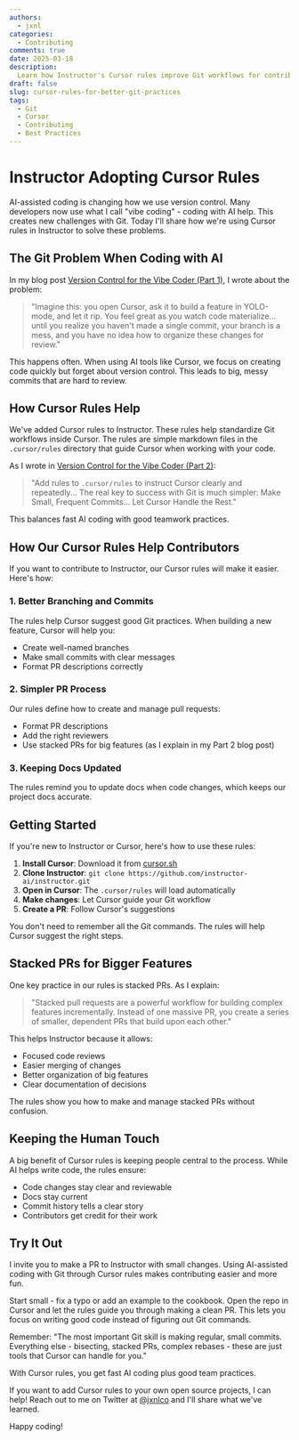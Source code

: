 ```yaml
---
authors:
  - jxnl
categories:
  - Contributing
comments: true
date: 2025-03-18
description:
  Learn how Instructor's Cursor rules improve Git workflows for contributors, making AI-assisted coding more organized.
draft: false
slug: cursor-rules-for-better-git-practices
tags:
  - Git
  - Cursor
  - Contributing
  - Best Practices
---
```


# Instructor Adopting Cursor Rules

AI-assisted coding is changing how we use version control. Many developers now use what I call "vibe coding" - coding with AI help. This creates new challenges with Git. Today I'll share how we're using Cursor rules in Instructor to solve these problems.

<!-- more -->

## The Git Problem When Coding with AI

In my blog post [Version Control for the Vibe Coder (Part 1)](https://jxnl.co/writing/2025/03/18/version-control-for-the-vibe-coder-part-1/), I wrote about the problem:

> "Imagine this: you open Cursor, ask it to build a feature in YOLO-mode, and let it rip. You feel great as you watch code materialize... until you realize you haven't made a single commit, your branch is a mess, and you have no idea how to organize these changes for review."

This happens often. When using AI tools like Cursor, we focus on creating code quickly but forget about version control. This leads to big, messy commits that are hard to review.

## How Cursor Rules Help

We've added Cursor rules to Instructor. These rules help standardize Git workflows inside Cursor. The rules are simple markdown files in the `.cursor/rules` directory that guide Cursor when working with your code.

As I wrote in [Version Control for the Vibe Coder (Part 2)](https://jxnl.co/writing/2025/03/18/version-control-for-the-vibe-coder-part-2/):

> "Add rules to `.cursor/rules` to instruct Cursor clearly and repeatedly... The real key to success with Git is much simpler: Make Small, Frequent Commits... Let Cursor Handle the Rest."

This balances fast AI coding with good teamwork practices.

## How Our Cursor Rules Help Contributors

If you want to contribute to Instructor, our Cursor rules will make it easier. Here's how:

### 1. Better Branching and Commits

The rules help Cursor suggest good Git practices. When building a new feature, Cursor will help you:

- Create well-named branches
- Make small commits with clear messages
- Format PR descriptions correctly

### 2. Simpler PR Process

Our rules define how to create and manage pull requests:

- Format PR descriptions
- Add the right reviewers
- Use stacked PRs for big features (as I explain in my Part 2 blog post)

### 3. Keeping Docs Updated

The rules remind you to update docs when code changes, which keeps our project docs accurate.

## Getting Started

If you're new to Instructor or Cursor, here's how to use these rules:

1. **Install Cursor**: Download it from [cursor.sh](https://cursor.sh/)
2. **Clone Instructor**: `git clone https://github.com/instructor-ai/instructor.git`
3. **Open in Cursor**: The `.cursor/rules` will load automatically
4. **Make changes**: Let Cursor guide your Git workflow
5. **Create a PR**: Follow Cursor's suggestions

You don't need to remember all the Git commands. The rules will help Cursor suggest the right steps.

## Stacked PRs for Bigger Features

One key practice in our rules is stacked PRs. As I explain:

> "Stacked pull requests are a powerful workflow for building complex features incrementally. Instead of one massive PR, you create a series of smaller, dependent PRs that build upon each other."

This helps Instructor because it allows:

- Focused code reviews
- Easier merging of changes
- Better organization of big features
- Clear documentation of decisions

The rules show you how to make and manage stacked PRs without confusion.

## Keeping the Human Touch

A big benefit of Cursor rules is keeping people central to the process. While AI helps write code, the rules ensure:

- Code changes stay clear and reviewable
- Docs stay current
- Commit history tells a clear story
- Contributors get credit for their work

## Try It Out

I invite you to make a PR to Instructor with small changes. Using AI-assisted coding with Git through Cursor rules makes contributing easier and more fun.

Start small - fix a typo or add an example to the cookbook. Open the repo in Cursor and let the rules guide you through making a clean PR. This lets you focus on writing good code instead of figuring out Git commands.

Remember: "The most important Git skill is making regular, small commits. Everything else - bisecting, stacked PRs, complex rebases - these are just tools that Cursor can handle for you."

With Cursor rules, you get fast AI coding plus good team practices.

If you want to add Cursor rules to your own open source projects, I can help! Reach out to me on Twitter at [@jxnlco](https://twitter.com/jxnlco) and I'll share what we've learned.

Happy coding!